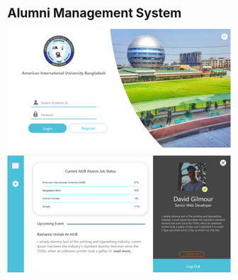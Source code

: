 # Alumni Management System
 
![](User%20Interface/LoginPage.png)

![](User%20Interface/Alumni%20Dashboard.png)
